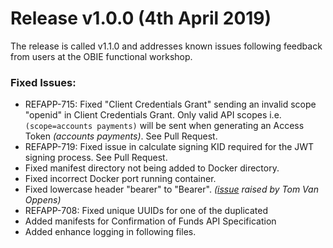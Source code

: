 # Release v1.0.0 (4th April 2019)

The release is called v1.1.0 and addresses known issues following feedback from users at the OBIE functional workshop.

### Fixed Issues:

* REFAPP-715: Fixed "Client Credentials Grant" sending an invalid scope "openid" in Client Credentials Grant. Only valid API scopes i.e. `(scope=accounts payments)` will be sent when generating an Access Token *(accounts payments)*. See Pull Request.
* REFAPP-719: Fixed issue in calculate signing KID required for the JWT signing process. See Pull Request.
* Fixed manifest directory not being added to Docker directory.
* Fixed incorrect Docker port running container.
* Fixed lowercase header "bearer" to "Bearer". *([issue](https://bitbucket.org/openbankingteam/conformance-suite/issues/11/application-usese-bearer-token-rather-than) raised by Tom Van Oppens)*
* REFAPP-708: Fixed unique UUIDs for one of the duplicated
* Added manifests for Confirmation of Funds API Specification
* Added enhance logging in following files.